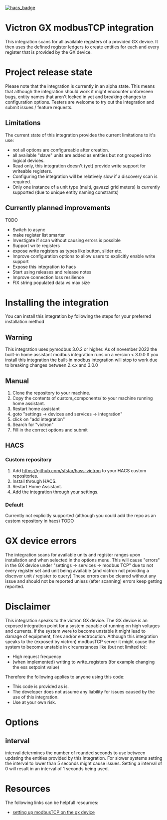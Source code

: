 [![hacs_badge](https://img.shields.io/badge/HACS-Custom-41BDF5.svg)](https://github.com/hacs/integration)

# Victron GX modbusTCP integration
This integration scans for all available registers of a provided GX device.
It then uses the defined register ledgers to create entities for each and every register that is provided by the GX device.

# Project release state
Please note that the integration is currently in an alpha state.
This means that although the integration should work it might encounter unforeseen bugs, entity names that aren't locked in yet and breaking changes to configuration options.
Testers are welcome to try out the integration and submit issues / feature requests.

## Limitations
The current state of this integration provides the current limitations to it's use:
- not all options are configureable after creation.
- all available "slave" units are added as entities but not grouped into logical devices.
- Read only, this integration doesn't (yet) provide write support for writeable registers.
- Configuring the integration will be relatively slow if a discovery scan is required.
- Only one instance of a unit type (multi, gavazzi grid meters) is currently supported (due to unique entity naming constrants)


## Currently planned improvements
TODO
- Switch to async
- make register list smarter
- Investigate if scan without causing errors is possible
- Support write registers
- expose write registers as types like button, slider etc.
- Improve configuration options to allow users to explicitly enable write support
- Expose this integration to hacs
- Start using releases and release notes
- Improve connection loss resilience
- FIX string populated data vs max size

# Installing the integration
You can install this integration by following the steps for your preferred installation method

## Warning
This integration uses pymodbus 3.0.2 or higher.
As of november 2022 the built-in home assistant modbus integration runs on a version < 3.0.0
If you install this integration the built-in modbus integration will stop to work due to breaking changes between 2.x.x and 3.0.0

## Manual
1. Clone the repository to your machine.
2. Copy the contents of custom_components/ to your machine running home assistant.
3. Restart home assistant
4. goto "settings -> devices and services -> integration"
5. click on "add integration"
6. Search for "victron"
7. Fill in the correct options and submit

## HACS

### Custom repository
1. Add https://github.com/sfstar/hass-victron to your HACS custom repositories.
2. Install through HACS. 
3. Restart Home Assistant. 
4. Add the integration through your settings.

### Default
Currently not explicitly supported (although you could add the repo as an custom repository in hacs)
TODO 

# GX device errors
The integration scans for available units and register ranges upon installation and when selected in the options menu.
This will cause "errors" in the GX device under "settings -> services -> modbus TCP" due to not every register set and unit being available (and victron not providing a discover unit / register to query)
These errors can be cleared without any issue and should not be reported unless (after scanning) errors keep getting reported.

# Disclaimer
This integration speaks to the victron GX device.
The GX device is an exposed integration point for a system capable of running on high voltages and currents.
If the system were to become unstable it might lead to damage of equipment, fires and/or electrocution.
Although this integration speaks to the (exposed by victron) modbusTCP server it might cause the system to become unstable in circumstances like (but not limited to):
- High request frequency
- (when implemented) writing to write_registers (for example changing the ess setpoint value)

Therefore the following applies to anyone using this code:
- This code is provided as is. 
- The developer does not assume any liability for issues caused by the use of this integration.
- Use at your own risk.

# Options

## interval
interval determines the number of rounded seconds to use between updating the entities provided by this integration.
For slower systems setting the interval to lower than 5 seconds might cause issues.
Setting a interval of 0 will result in an interval of 1 seconds being used.

# Resources 
The following links can be helpfull resources:
- [setting up modbusTCP on the gx device](https://www.victronenergy.com/live/ccgx:modbustcp_faq)
